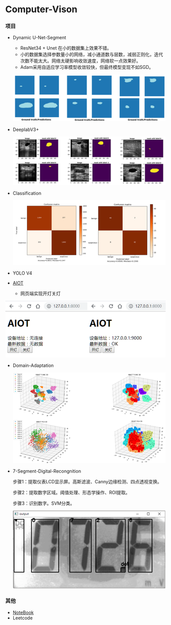 # Computer-Vison

### 项目

* Dynamic U-Net-Segment 

  * ResNet34 + Unet 在小的数据集上效果不错。
  * 小的数据集选择参数量小的网络，减小通道数与层数，减弱正则化，迭代次数不能太大。网络太硬影响收敛速度，网络软一点效果好。
  * Adam采用自适应学习率模型收敛较快，但最终模型变现不如SGD。
  
  ![1569054114772](image/1569054114772.png)
  
* DeeplabV3+

  ![1569054180948](image/1569054180948.png)

* Classification

  ![Figure](image/Figure.png)

* YOLO V4

* [AIOT](https://github.com/KeyForce/Computer-Vison/tree/master/AIOT/DEMO1)

  * 网页端实现开灯关灯

<div align=center><img src ="image/AIOT.png"/></div>



* Domain-Adaptation

  <div align=center><img src ="image/image-20200524152211570-1597029532519.png"width="550"/></div>

* 7-Segment-Digital-Recongnition

  步骤1：提取仪表LCD显示屏。高斯滤波、Canny边缘检测、四点透视变换。

  步骤2：提取数字区域。阈值处理、形态学操作、ROI提取。

  步骤3：识别数字。SVM分类。

  <div align=center><img src ="image/微信截图_20190517223708.png"/></div>

### 其他

* [NoteBook](https://github.com/KeyForce/NoteBook)
* Leetcode

